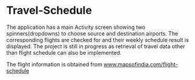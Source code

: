 Travel-Schedule
===============
The application has a main Activity screen showing two spinners(dropdowns) to choose source and destination airports. The corresponding flights are checked for and their weekly schedule result is displayed. The project is still in progress as retrieval of travel data other than flight schedule can also be implemented.

The flight information is obtained from www.mapsofindia.com/flight-schedule 
